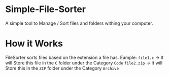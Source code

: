 # Simple-File-Sorter
A simple tool to Manage / Sort files and folders withing your computer.

# How it Works
FileSorter sorts files based on the extension a file has.</b>
Eample: 
      `file1.c` -> It will Store this file in the `C` folder under the Category `Code`
      `file2.zip` -> It will Store this in the `ZIP` folder under the Category `Archive`
